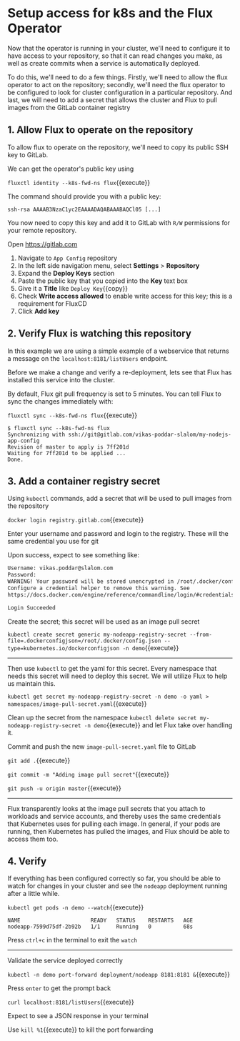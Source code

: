 # Setup access for k8s and the Flux Operator

Now that the operator is running in your cluster, we'll need to configure it to have access to your repository, so that it can read changes you make, as well as create commits when a service is automatically deployed.

To do this, we'll need to do a few things. Firstly, we'll need to allow the flux operator to act on the repository; secondly, we'll need the flux operator to be configured to look for cluster configuration in a particular repository. And last, we will need to add a secret that allows the cluster and Flux to pull images from the GitLab container registry

## 1. Allow Flux to operate on the repository

To allow flux to operate on the repository, we'll need to copy its public SSH key to GitLab.

We can get the operator's public key using

`fluxctl identity --k8s-fwd-ns flux`{{execute}}

The command should provide you with a public key:

```
ssh-rsa AAAAB3NzaC1yc2EAAAADAQABAAABAQCl05 [...]
```

You now need to copy this key and add it to GitLab with `R/W` permissions for your remote repository.

Open https://gitlab.com
1. Navigate to `App Config` repository
1. In the left side navigation menu, select **Settings** > **Repository**
1. Expand the **Deploy Keys** section
1. Paste the public key that you copied into the **Key** text box
1. Give it a **Title** like `Deploy Key`{{copy}}
1. Check **Write access allowed** to enable write access for this key; this is a requirement for FluxCD
1. Click **Add key**


## 2. Verify Flux is watching this repository

In this example we are using a simple example of a webservice that returns a message on the `localhost:8181/listUsers` endpoint.

Before we make a change and verify a re-deployment, lets see that Flux has installed this service into the cluster.

By default, Flux git pull frequency is set to 5 minutes. You can tell Flux to sync the changes immediately with:

`fluxctl sync --k8s-fwd-ns flux`{{execute}}

```
$ fluxctl sync --k8s-fwd-ns flux
Synchronizing with ssh://git@gitlab.com/vikas-poddar-slalom/my-nodejs-app-config
Revision of master to apply is 7ff201d
Waiting for 7ff201d to be applied ...
Done.
```

## 3. Add a container registry secret

Using `kubectl` commands, add a secret that will be used to pull images from the repository

`docker login registry.gitlab.com`{{execute}}

Enter your username and password and login to the registry. These will the same credential you use for git

Upon success, expect to see something like:
```bash
Username: vikas.poddar@slalom.com
Password:
WARNING! Your password will be stored unencrypted in /root/.docker/config.json.
Configure a credential helper to remove this warning. See
https://docs.docker.com/engine/reference/commandline/login/#credentials-store

Login Succeeded
```

Create the secret; this secret will be used as an image pull secret

`kubectl create secret generic my-nodeapp-registry-secret --from-file=.dockerconfigjson=/root/.docker/config.json --type=kubernetes.io/dockerconfigjson -n demo`{{execute}}

---

Then use `kubectl` to get the yaml for this secret. Every namespace that needs this secret will need to deploy this secret. We will utilize Flux to help us maintain this.

`kubectl get secret my-nodeapp-registry-secret -n demo -o yaml > namespaces/image-pull-secret.yaml`{{execute}}

Clean up the secret from the namespace `kubectl delete secret my-nodeapp-registry-secret -n demo`{{execute}} and let Flux take over handling it.

Commit and push the new `image-pull-secret.yaml` file to GitLab

`git add .`{{execute}}

`git commit -m "Adding image pull secret"`{{execute}}

`git push -u origin master`{{execute}}

---

Flux transparently looks at the image pull secrets that you attach to workloads and service accounts, and thereby uses the same credentials that Kubernetes uses for pulling each image. In general, if your pods are running, then Kubernetes has pulled the images, and Flux should be able to access them too.

## 4. Verify

If everything has been configured correctly so far, you should be able to watch for changes in your cluster and see the `nodeapp` deployment running after a little while.

`kubectl get pods -n demo --watch`{{execute}}
```
NAME                      READY   STATUS    RESTARTS   AGE
nodeapp-7599d75df-2b92b   1/1     Running   0          68s
```

Press `ctrl+c` in the terminal to exit the `watch`

---

Validate the service deployed correctly

`kubectl -n demo port-forward deployment/nodeapp 8181:8181 &`{{execute}}

Press `enter` to get the prompt back

`curl localhost:8181/listUsers`{{execute}}

Expect to see a JSON response in your terminal

Use `kill %1`{{execute}} to kill the port forwarding

